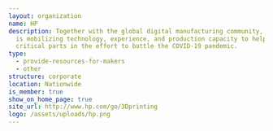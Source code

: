 ```yaml
---
layout: organization
name: HP
description: Together with the global digital manufacturing community, HP Inc.
  is mobilizing technology, experience, and production capacity to help deliver
  critical parts in the effort to battle the COVID-19 pandemic.
type:
  - provide-resources-for-makers
  - other
structure: corporate
location: Nationwide
is_member: true
show_on_home_page: true
site_url: http://www.hp.com/go/3Dprinting
logo: /assets/uploads/hp.png
---
```

